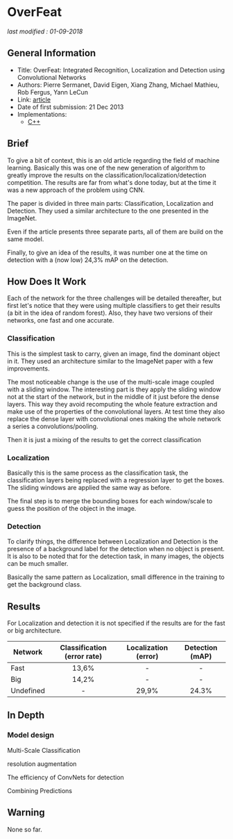 # OverFeat

_last modified : 01-09-2018_

## General Information

- Title: OverFeat: Integrated Recognition, Localization and Detection using Convolutional Networks
- Authors: Pierre Sermanet, David Eigen, Xiang Zhang, Michael Mathieu, Rob Fergus, Yann LeCun
- Link: [article](https://arxiv.org/abs/1312.6229)
- Date of first submission: 21 Dec 2013
- Implementations:
    - [C++](https://github.com/sermanet/OverFeat)

## Brief

To give a bit of context, this is an old article regarding the field of machine learning. Basically this was one of the new generation of algorithm to greatly improve the results on the classification/localization/detection competition. The results are far from what's done today, but at the time it was a new approach of the problem using CNN.

The paper is divided in three main parts: Classification, Localization and Detection. They used a similar architecture to the one presented in the ImageNet. 

Even if the article presents three separate parts, all of them are build on the same model.

Finally, to give an idea of the results, it was number one at the time on detection with a (now low) 24,3% mAP on the detection.

## How Does It Work

Each of the network for the three challenges will be detailed thereafter, but first let's notice that they were using multiple classifiers to get their results (a bit in the idea of random forest). Also, they have two versions of their networks, one fast and one accurate.

### Classification

This is the simplest task to carry, given an image, find the dominant object in it. They used an architecture similar to the ImageNet paper with a few improvements.

The most noticeable change is the use of the multi-scale image coupled with a sliding window. The interesting part is they apply the sliding window not at the start of the network, but in the middle of it just before the dense layers. This way they avoid recomputing the whole feature extraction and make use of the properties of the convolutional layers.
At test time they also replace the dense layer with convolutional ones making the whole network a series a convolutions/pooling.

Then it is just a mixing of the results to get the correct classification

### Localization

Basically this is the same process as the classification task, the classification layers being replaced with a regression layer to get the boxes. The sliding windows are applied the same way as before.

The final step is to merge the bounding boxes for each window/scale to guess the position of the object in the image.

### Detection

To clarify things, the difference between Localization and Detection is the presence of a background label for the detection when no object is present. It is also to be noted that for the detection task, in many images, the objects can be much smaller.

Basically the same pattern as Localization, small difference in the training to get the background class.

## Results

For Localization and detection it is not specified if the results are for the fast or big architecture.

|Network|Classification (error rate)|Localization (error)|Detection (mAP)|
|-|:-------------------------:|:------------------:|:-------------:|
|Fast|13,6%|-|-|
|Big |14,2%|-|-|
|Undefined|-|29,9%|24.3%|

## In Depth

### Model design

Multi-Scale Classification

resolution augmentation

The efficiency of ConvNets for detection

Combining Predictions

## Warning

None so far.